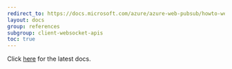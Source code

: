 ```yaml
---
redirect_to: https://docs.microsoft.com/azure/azure-web-pubsub/howto-websocket-connect?tabs=python
layout: docs
group: references
subgroup: client-websocket-apis
toc: true
---
```

Click [here](https://docs.microsoft.com/azure/azure-web-pubsub/howto-websocket-connect?tabs=python) for the latest docs.

